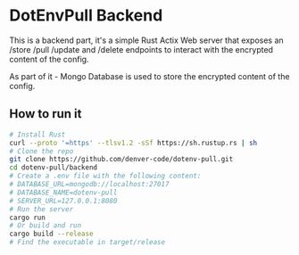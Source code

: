 # DotEnvPull Backend  

This is a backend part, it's a simple Rust Actix Web server that exposes an /store /pull /update and /delete endpoints to interact with the encrypted content of the config.

As part of it - Mongo Database is used to store the encrypted content of the config.  

## How to run it
```bash
# Install Rust
curl --proto '=https' --tlsv1.2 -sSf https://sh.rustup.rs | sh
# Clone the repo
git clone https://github.com/denver-code/dotenv-pull.git  
cd dotenv-pull/backend
# Create a .env file with the following content:
# DATABASE_URL=mongodb://localhost:27017
# DATABASE_NAME=dotenv-pull
# SERVER_URL=127.0.0.1:8080
# Run the server
cargo run
# Or build and run
cargo build --release
# Find the executable in target/release
```
